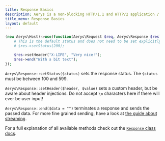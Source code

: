 ```yaml
---
title: Response Basics
description: Aerys is a non-blocking HTTP/1.1 and HTTP/2 application / websocket / static file server.
title_menu: Response Basics
layout: default
---
```


```php
(new Aerys\Host)->use(function(Aerys\Request $req, Aerys\Response $res) {
    # This is the default status and does not need to be set explicitly
    # $res->setStatus(200);

    $res->setHeader("X-LIFE", "Very nice!");
    $res->end("With a bit text");
});
```

`Aerys\Response::setStatus($status)` sets the response status. The `$status` must be between 100 and 599.

`Aerys\Response::setHeader($header, $value)` sets a custom header, but be aware about header injections. Do not accept `\n` characters here if there will ever be user input!

`Aerys\Response::end($data = "")` terminates a response and sends the passed data. For more fine grained sending, have a look at [the guide about streaming](../http-advanced/streaming.md).

For a full explanation of all available methods check out the [`Response` class docs](../classes/response.md).
